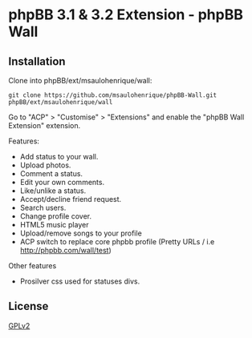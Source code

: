 # phpBB 3.1 & 3.2 Extension - phpBB Wall

## Installation

Clone into phpBB/ext/msaulohenrique/wall: 

    git clone https://github.com/msaulohenrique/phpBB-Wall.git phpBB/ext/msaulohenrique/wall

Go to "ACP" > "Customise" > "Extensions" and enable the "phpBB Wall Extension" extension.


Features:

* Add status to your wall.
* Upload photos.
* Comment a status.
* Edit your own comments.
* Like/unlike a status.
* Accept/decline friend request.
* Search users.
* Change profile cover.
* HTML5 music player
* Upload/remove songs to your profile
* ACP switch to replace core phpbb profile (Pretty URLs / i.e http://phpbb.com/wall/test)

Other features

* Prosilver css used for statuses divs.

## License

[GPLv2](license.txt)
